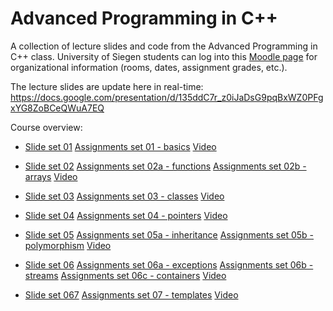 # Advanced Programming in C++
A collection of lecture slides and code from the Advanced Programming in C++ class. University of Siegen students can log into this [Moodle page](https://moodle.uni-siegen.de/course/view.php?id=34345) for organizational information (rooms, dates, assignment grades, etc.).

The lecture slides are update here in real-time:
https://docs.google.com/presentation/d/135ddC7r_z0iJaDsG9pqBxWZ0PFgxYG8ZoBCeQWuA7EQ

Course overview:

+ [Slide set 01](/Advanced_CPP01.pdf)
[Assignments set 01 - basics](/basic_statements/)
[Video](https://youtu.be/LkWa9RdyPFM)

+ [Slide set 02](/Advanced_CPP02.pdf)
[Assignments set 02a - functions](/functions/)
[Assignments set 02b - arrays](/arrays/)
[Video](https://youtu.be/sny1jehjS4E)

+ [Slide set 03](/Advanced_CPP03.pdf)
[Assignments set 03 - classes](/classes/)
[Video](https://youtu.be/Hv2SzfJPON8)

+ [Slide set 04](/Advanced_CPP04.pdf)
[Assignments set 04 - pointers](/pointers/)
[Video](https://youtu.be/gYD7SvXS6eY)

+ [Slide set 05](/Advanced_CPP05.pdf)
[Assignments set 05a - inheritance](/inheritance/)
[Assignments set 05b - polymorphism](/polymorphism/)
[Video](https://youtu.be/ebijwfUZFIU)

+ [Slide set 06](/Advanced_CPP06.pdf)
[Assignments set 06a - exceptions](/exceptions/)
[Assignments set 06b - streams](/streams/)
[Assignments set 06c - containers](/containers/)
[Video](https://youtu.be/a8Xp95IHwcQ)

+ [Slide set 067](/Advanced_CPP07.pdf)
[Assignments set 07 - templates](/templates/)
[Video](https://youtu.be/)


